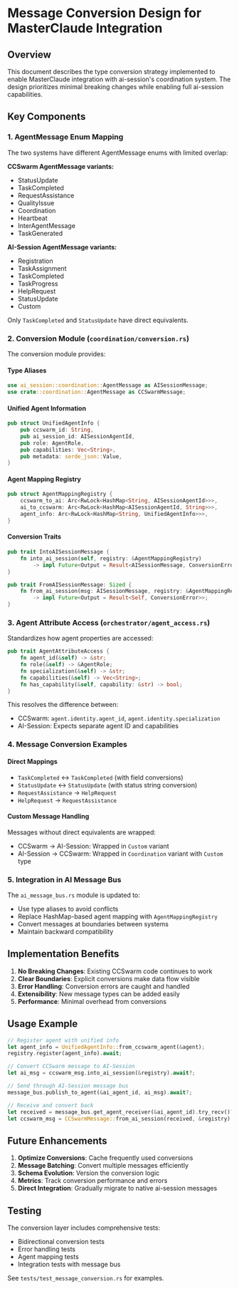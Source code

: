 # Message Conversion Design for MasterClaude Integration

## Overview

This document describes the type conversion strategy implemented to enable MasterClaude integration with ai-session's coordination system. The design prioritizes minimal breaking changes while enabling full ai-session capabilities.

## Key Components

### 1. AgentMessage Enum Mapping

The two systems have different AgentMessage enums with limited overlap:

**CCSwarm AgentMessage variants:**
- StatusUpdate
- TaskCompleted
- RequestAssistance
- QualityIssue
- Coordination
- Heartbeat
- InterAgentMessage
- TaskGenerated

**AI-Session AgentMessage variants:**
- Registration
- TaskAssignment
- TaskCompleted
- TaskProgress
- HelpRequest
- StatusUpdate
- Custom

Only `TaskCompleted` and `StatusUpdate` have direct equivalents.

### 2. Conversion Module (`coordination/conversion.rs`)

The conversion module provides:

#### Type Aliases
```rust
use ai_session::coordination::AgentMessage as AISessionMessage;
use crate::coordination::AgentMessage as CCSwarmMessage;
```

#### Unified Agent Information
```rust
pub struct UnifiedAgentInfo {
    pub ccswarm_id: String,
    pub ai_session_id: AISessionAgentId,
    pub role: AgentRole,
    pub capabilities: Vec<String>,
    pub metadata: serde_json::Value,
}
```

#### Agent Mapping Registry
```rust
pub struct AgentMappingRegistry {
    ccswarm_to_ai: Arc<RwLock<HashMap<String, AISessionAgentId>>>,
    ai_to_ccswarm: Arc<RwLock<HashMap<AISessionAgentId, String>>>,
    agent_info: Arc<RwLock<HashMap<String, UnifiedAgentInfo>>>,
}
```

#### Conversion Traits
```rust
pub trait IntoAISessionMessage {
    fn into_ai_session(self, registry: &AgentMappingRegistry) 
        -> impl Future<Output = Result<AISessionMessage, ConversionError>>;
}

pub trait FromAISessionMessage: Sized {
    fn from_ai_session(msg: AISessionMessage, registry: &AgentMappingRegistry) 
        -> impl Future<Output = Result<Self, ConversionError>>;
}
```

### 3. Agent Attribute Access (`orchestrator/agent_access.rs`)

Standardizes how agent properties are accessed:

```rust
pub trait AgentAttributeAccess {
    fn agent_id(&self) -> &str;
    fn role(&self) -> &AgentRole;
    fn specialization(&self) -> &str;
    fn capabilities(&self) -> Vec<String>;
    fn has_capability(&self, capability: &str) -> bool;
}
```

This resolves the difference between:
- CCSwarm: `agent.identity.agent_id`, `agent.identity.specialization`
- AI-Session: Expects separate agent ID and capabilities

### 4. Message Conversion Examples

#### Direct Mappings
- `TaskCompleted` ↔ `TaskCompleted` (with field conversions)
- `StatusUpdate` ↔ `StatusUpdate` (with status string conversion)
- `RequestAssistance` → `HelpRequest`
- `HelpRequest` → `RequestAssistance`

#### Custom Message Handling
Messages without direct equivalents are wrapped:
- CCSwarm → AI-Session: Wrapped in `Custom` variant
- AI-Session → CCSwarm: Wrapped in `Coordination` variant with `Custom` type

### 5. Integration in AI Message Bus

The `ai_message_bus.rs` module is updated to:
- Use type aliases to avoid conflicts
- Replace HashMap-based agent mapping with `AgentMappingRegistry`
- Convert messages at boundaries between systems
- Maintain backward compatibility

## Implementation Benefits

1. **No Breaking Changes**: Existing CCSwarm code continues to work
2. **Clear Boundaries**: Explicit conversions make data flow visible
3. **Error Handling**: Conversion errors are caught and handled
4. **Extensibility**: New message types can be added easily
5. **Performance**: Minimal overhead from conversions

## Usage Example

```rust
// Register agent with unified info
let agent_info = UnifiedAgentInfo::from_ccswarm_agent(&agent);
registry.register(agent_info).await;

// Convert CCSwarm message to AI-Session
let ai_msg = ccswarm_msg.into_ai_session(&registry).await?;

// Send through AI-Session message bus
message_bus.publish_to_agent(&ai_agent_id, ai_msg).await?;

// Receive and convert back
let received = message_bus.get_agent_receiver(&ai_agent_id).try_recv()?;
let ccswarm_msg = CCSwarmMessage::from_ai_session(received, &registry).await?;
```

## Future Enhancements

1. **Optimize Conversions**: Cache frequently used conversions
2. **Message Batching**: Convert multiple messages efficiently
3. **Schema Evolution**: Version the conversion logic
4. **Metrics**: Track conversion performance and errors
5. **Direct Integration**: Gradually migrate to native ai-session messages

## Testing

The conversion layer includes comprehensive tests:
- Bidirectional conversion tests
- Error handling tests
- Agent mapping tests
- Integration tests with message bus

See `tests/test_message_conversion.rs` for examples.
